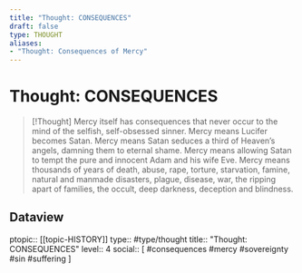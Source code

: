 ```yaml
---
title: "Thought: CONSEQUENCES"
draft: false
type: THOUGHT
aliases:
- "Thought: Consequences of Mercy"
---
```

# Thought: CONSEQUENCES 
> [!Thought]
> Mercy itself has consequences that never occur to the mind of the selfish, self-obsessed sinner. 
> Mercy means Lucifer becomes Satan. 
> Mercy means Satan seduces a third of Heaven’s angels, damning them to eternal shame. 
> Mercy means allowing Satan to tempt the pure and innocent Adam and his wife Eve. 
> Mercy means thousands of years of death, abuse, rape, torture, starvation, famine, natural and manmade disasters, plague, disease, war, the ripping apart of families, the occult, deep darkness, deception and blindness.

## Dataview
ptopic:: [[topic-HISTORY]]
type:: #type/thought
title:: "Thought: CONSEQUENCES"
level:: 4
social:: [ #consequences #mercy #sovereignty #sin #suffering ]